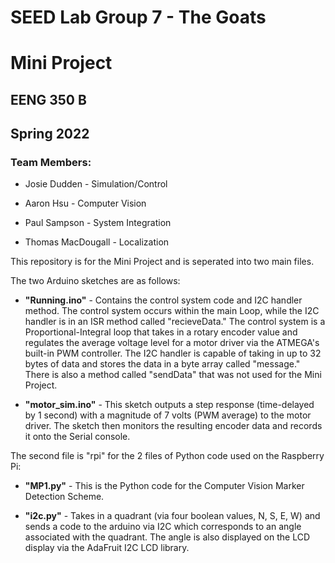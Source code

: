 # SEED Lab Group 7 - The Goats

# Mini Project

## EENG 350 B

## Spring 2022

### Team Members:

- Josie Dudden - Simulation/Control

- Aaron Hsu - Computer Vision

- Paul Sampson - System Integration

- Thomas MacDougall - Localization

This repository is for the Mini Project and is seperated into two main files.

The two Arduino sketches are as follows:

- **"Running.ino"** - Contains the control system code and I2C handler method.  The control system occurs within the main Loop, while the I2C handler is in an ISR method called "recieveData."  The control system is a Proportional-Integral loop that takes in a rotary encoder value and regulates the average voltage level for a motor driver via the ATMEGA's built-in PWM controller.  The I2C handler is capable of taking in up to 32 bytes of data and stores the data in a byte array called "message."  There is also a method called "sendData" that was not used for the Mini Project.

- **"motor_sim.ino"** -  This sketch outputs a step response (time-delayed by 1 second) with a magnitude of 7 volts (PWM average) to the motor driver.  The sketch then monitors the resulting encoder data and records it onto the Serial console.

The second file is "rpi" for the 2 files of Python code used on the Raspberry Pi:

- **"MP1.py"** - This is the Python code for the Computer Vision Marker Detection Scheme.

- **"i2c.py"** - Takes in a quadrant (via four boolean values, N, S, E, W) and sends a code to the arduino via I2C which corresponds to an angle associated with the quadrant.  The angle is also displayed on the LCD display via the AdaFruit I2C LCD library.


